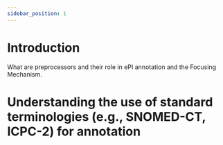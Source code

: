 ```yaml
---
sidebar_position: 1
---
```


# Introduction

What are preprocessors and their role in ePI annotation and the Focusing Mechanism.


# Understanding the use of standard terminologies (e.g., SNOMED-CT, ICPC-2) for annotation

